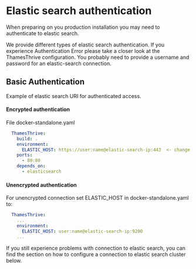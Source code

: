 # Elastic search authentication

When preparing on you production installation you may need to authenticate to 
elastic search.

We provide different types of elastic search authentication. If you experience 
Authentication Error please take a closer look at the ThamesThrive configuration. 
You probably need to provide a username and password for an elastic-search 
connection. 


## Basic Authentication

Example of elastic search URI for authenticated access.


#### Encrypted authentication

File docker-standalone.yaml
```yaml
  ThamesThrive:
    build: .
    environment:
      ELASTIC_HOST: https://user:name@elastic-search-ip:443  <- change here for ssl connection
    ports:
      - 80:80  
    depends_on:
      - elasticsearch
```

#### Unencrypted authentication

For unencrypted connection set ELASTIC_HOST in docker-standalone.yaml to:

```yaml
  ThamesThrive:
    ...
    environment:
      ELASTIC_HOST: user:name@elastic-search-ip:9200
    ...
```

If you still experience problems with connection to elastic search, you can find the section on how to configure a connection to elastic search cluster below. 
